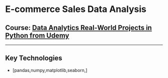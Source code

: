 # E-commerce Sales Data Analysis

## Course: [**Data Analytics Real-World Projects in Python from Udemy**](https://www.udemy.com/course/data-analytics-projects-python/)

---

## Key Technologies
- [pandas,numpy,matplotlib,seaborn,]
